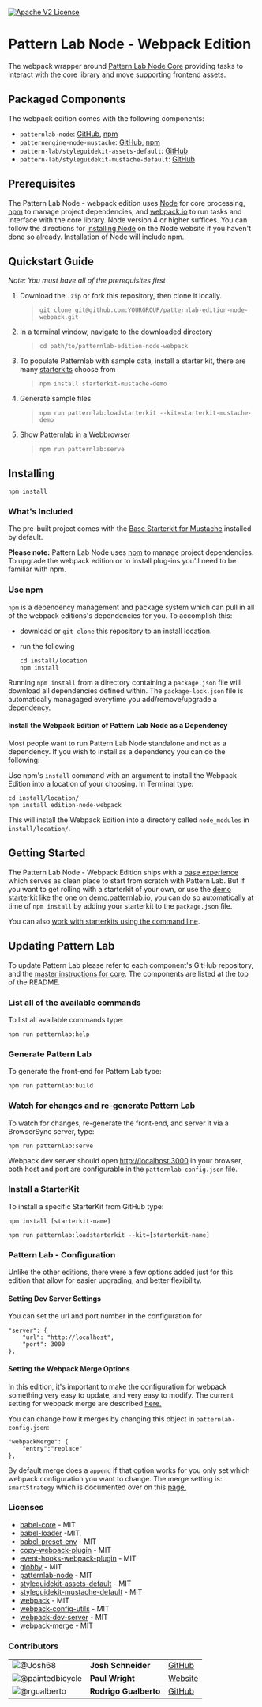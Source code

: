 [![Apache V2 License](http://img.shields.io/badge/license-Apache%20V2-blue.svg)](https://github.com/Comcast/patternlab-edition-node-webpack/blob/master/LICENSE)


# Pattern Lab Node - Webpack Edition
The webpack wrapper around [Pattern Lab Node Core](https://github.com/pattern-lab/patternlab-node) providing tasks to interact with the core library and move supporting frontend assets.

## Packaged Components

The webpack edition comes with the following components:

* `patternlab-node`: [GitHub](https://github.com/pattern-lab/patternlab-node), [npm](https://www.npmjs.com/package/patternlab-node)
* `patternengine-node-mustache`: [GitHub](https://github.com/pattern-lab/patternengine-node-mustache), [npm](https://www.npmjs.com/package/patternengine-node-mustache)
* `pattern-lab/styleguidekit-assets-default`: [GitHub](https://github.com/pattern-lab/styleguidekit-assets-default)
* `pattern-lab/styleguidekit-mustache-default`: [GitHub](https://github.com/pattern-lab/styleguidekit-mustache-default)

## Prerequisites

The Pattern Lab Node - webpack edition uses [Node](https://nodejs.org/en/) for core processing, [npm](https://www.npmjs.com/) to manage project dependencies, and [webpack.io](https://webpack.github.io/) to run tasks and interface with the core library. Node version 4 or higher suffices. You can follow the directions for [installing Node](https://nodejs.org/en/download/) on the Node website if you haven't done so already. Installation of Node will include npm.

## Quickstart Guide
_Note: You must have all of the prerequisites first_

1. Download the `.zip` or fork this repository, then clone it locally.
    > `git clone git@github.com:YOURGROUP/patternlab-edition-node-webpack.git`
1. In a terminal window, navigate to the downloaded directory  
    > `cd path/to/patternlab-edition-node-webpack`
1. To populate Patternlab with sample data, install a starter kit, there are many [starterkits](https://github.com/pattern-lab?utf8=%E2%9C%93&q=starterkit&type=&language=) choose from  
    > `npm install starterkit-mustache-demo`
1. Generate sample files  
    > `npm run patternlab:loadstarterkit --kit=starterkit-mustache-demo`
1. Show Patternlab in a Webbrowser  
    > `npm run patternlab:serve`

## Installing

`npm install`

### What's Included

 The pre-built project comes with the [Base Starterkit for Mustache](https://github.com/pattern-lab/starterkit-mustache-base) installed by default.

**Please note:** Pattern Lab Node uses [npm](https://www.npmjs.com/) to manage project dependencies. To upgrade the webpack edition or to install plug-ins you'll need to be familiar with npm.

### Use npm

`npm` is a dependency management and package system which can pull in all of the webpack editions's dependencies for you. To accomplish this:

* download or `git clone` this repository to an install location.

* run the following

    ```
    cd install/location
    npm install
    ```

Running `npm install` from a directory containing a `package.json` file will download all dependencies defined within. The `package-lock.json` file is automatically managaged everytime you add/remove/upgrade a dependency. 

#### Install the Webpack Edition of Pattern Lab Node as a Dependency

Most people want to run Pattern Lab Node standalone and not as a dependency. If you wish to install as a dependency you can do the following:

Use npm's `install` command with an argument to install the Webpack Edition into a location of your choosing. In Terminal type:

    cd install/location/
    npm install edition-node-webpack

This will install the Webpack Edition into a directory called `node_modules` in `install/location/`.

## Getting Started

The Pattern Lab Node - Webpack Edition ships with a [base experience](https://github.com/pattern-lab/starterkit-mustache-base) which serves as clean place to start from scratch with Pattern Lab. But if you want to get rolling with a starterkit of your own, or use the [demo starterkit](https://github.com/pattern-lab/starterkit-mustache-demo) like the one on [demo.patternlab.io](http://demo.patternlab.io), you can do so automatically at time of `npm install` by adding your starterkit to the `package.json` file.

You can also [work with starterkits using the command line](https://github.com/pattern-lab/patternlab-node/wiki/Importing-Starterkits).

## Updating Pattern Lab

To update Pattern Lab please refer to each component's GitHub repository, and the [master instructions for core](https://github.com/pattern-lab/patternlab-node/wiki/Upgrading). The components are listed at the top of the README.

### List all of the available commands

To list all available commands type:

    npm run patternlab:help

### Generate Pattern Lab

To generate the front-end for Pattern Lab type:

    npm run patternlab:build

### Watch for changes and re-generate Pattern Lab

To watch for changes, re-generate the front-end, and server it via a BrowserSync server,  type:

    npm run patternlab:serve

Webpack dev server should open [http://localhost:3000](http://localhost:3000) in your browser, both host and port are configurable in the `patternlab-config.json` file.

### Install a StarterKit

To install a specific StarterKit from GitHub type:

    npm install [starterkit-name]

    npm run patternlab:loadstarterkit --kit=[starterkit-name]

### Pattern Lab - Configuration

Unlike the other editions, there were a few options added just for this edition that allow for easier upgrading, and better flexibility.

#### Setting Dev Server Settings
You can set the url and port number in the configuration for 

    "server": {
        "url": "http://localhost",
        "port": 3000
    },

#### Setting the Webpack Merge Options
In this edition, it's important to make the configuration for webpack something very easy to update, and very easy to modify. The current setting for webpack merge are described [here.](https://github.com/Comcast/patternlab-edition-node-webpack/blob/master/source/_app/readme.md)

You can change how it merges by changing this object in `patternlab-config.json`:
    
    "webpackMerge": {
        "entry":"replace"
    },

By default merge does a `append` if that option works for you only set which webpack configuration you want to change. The merge setting is: `smartStrategy` which is documented over on this [page.](https://www.npmjs.com/package/webpack-merge#mergesmartstrategy-key-prependappendreplaceconfiguration--configuration)

### Licenses
* [babel-core](https://github.com/babel/babel/blob/master/LICENSE) - MIT
* [babel-loader](https://github.com/babel/babel-loader/blob/master/LICENSE) -MIT,
* [babel-preset-env](https://github.com/babel/babel/blob/master/LICENSE) - MIT
* [copy-webpack-plugin](https://github.com/webpack-contrib/copy-webpack-plugin/blob/master/LICENSE) - MIT
* [event-hooks-webpack-plugin](https://github.com/cascornelissen/event-hooks-webpack-plugin/blob/master/LICENSE.md) - MIT
* [globby](https://github.com/sindresorhus/globby/blob/master/license) - MIT
* [patternlab-node](https://github.com/pattern-lab/patternlab-node/blob/master/LICENSE) - MIT
* [styleguidekit-assets-default](https://github.com/pattern-lab/styleguidekit-assets-default/blob/master/LICENSE) - MIT
* [styleguidekit-mustache-default](https://github.com/pattern-lab/styleguidekit-mustache-default/blob/master/LICENSE) - MIT
* [webpack](https://github.com/webpack/webpack/blob/master/LICENSE) - MIT
* [webpack-config-utils](https://github.com/kentcdodds/webpack-config-utils/blob/master/LICENSE) - MIT
* [webpack-dev-server](https://github.com/webpack/webpack-dev-server/blob/master/LICENSE) - MIT
* [webpack-merge](https://github.com/survivejs/webpack-merge/blob/master/LICENSE) - MIT

### Contributors

| | | |
----------- | :-------------- | :-- |
| ![@Josh68](https://avatars2.githubusercontent.com/u/771447?s=460&v=4)| **Josh Schneider** | [GitHub](https://github.com/Josh68) 
| ![@paintedbicycle](https://avatars3.githubusercontent.com/u/371114?s=75&v=4)| **Paul Wright** | [Website](https://paintedbicycle.com) 
| ![@rgualberto](https://avatars3.githubusercontent.com/u/5126167?v=4&s=75) | **Rodrigo Gualberto** | [GitHub](https://github.com/rgualberto)
